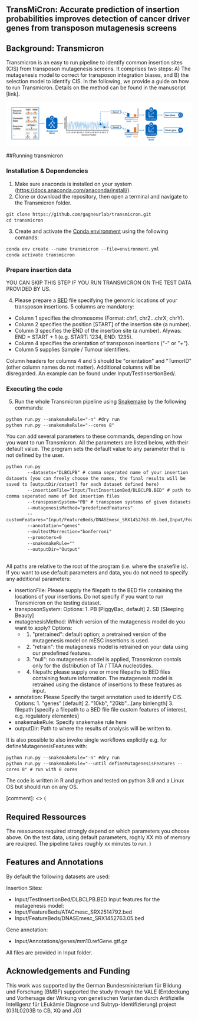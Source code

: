 ## TransMiCron: Accurate prediction of insertion probabilities improves detection of cancer driver genes from transposon mutagenesis screens

## Background: Transmicron
Transmicron is an easy to run pipeline to identify common insertion sites (CIS) from transposon mutagenesis screens. It comprises two steps: A) The mutagenesis model to correct for transposon integration biases, and B) the selection model to identify CIS. In the following, we provide a guide on how to run Transmicron. Details on the method can be found in the manuscript [link]. 

![Overview of the Transmicron method](transmicron_method.png)

##Running transmicron

### Installation & Dependencies
1. Make sure anaconda is installed on your system (https://docs.anaconda.com/anaconda/install/).
2. Clone or download the repository, then open a terminal and navigate to the Transmicron folder.
```
git clone https://github.com/gagneurlab/transmicron.git
cd transmicron
```
3. Create and activate the [Conda environment](environment.yml) using the following comands:

```
conda env create --name transmicron --file=environment.yml
conda activate transmicron
```

### Prepare insertion data
YOU CAN SKIP THIS STEP IF YOU RUN TRANSMICRON ON THE TEST DATA PROVIDED BY US.

4. Please prepare a [BED](https://www.genomatix.de/online_help/help_regionminer/bedformat_help.html) file specifying the genomic locations of your transposon insertions. 5 columns are mandatory:
* Column 1 specifies the chromosome (Format: chr1, chr2...chrX, chrY).
* Column 2 specifies the position [START] of the insertion site (a number).
* Column 3 specifies the END of the insertion site (a number). Alywas: END = START + 1  (e.g. START: 1234, END: 1235).
* Column 4 specifies the orientation of transposon insertions ("-" or "+").
* Column 5 supplies Sample / Tumour identifiers.

Column headers for columns 4 and 5 should be "orientation" and "TumorID" (other column names do not matter). Additional columns will be disregarded. An example can be found under Input/TestInsertionBed/. 

### Executing the code
5. Run the whole Transmicron pipeline using [Snakemake](https://snakemake.readthedocs.io/en/stable/)  by the following commands:
```
python run.py --snakemakeRule="-n" #dry run
python run.py --snakemakeRule="--cores 8"
```

You can add several parameters to these commands, depending on how you want to run Transmicron. All the parameters are listed below, with their default value. The program sets the default value to any parameter that is not defined by the user.
```
python run.py 
		--datasets="DLBCLPB" # comma seperated name of your insertion datasets (you can freely choose the names, the final results will be saved to [outputDir/datset] for each dataset defined here)
		--insertionFile="Input/TestInsertionBed/DLBCLPB.BED" # path to comma seperated name of Bed insertion files
		--transposonSystem="PB" # transposon systems of given datasets
		--mutagenesisMethod="predefinedFeatures"
		--customFeatures="Input/FeatureBeds/DNASEmesc_SRX1452763.05.bed,Input/FeatureBeds/DNASEmesc_SRX1452763.05.bed"
		--annotation="genes"
		--multestMorrection="bonferroni"
		--promoters=0
		--snakemakeRule=""
		--outputDir="Output"
				
```
All paths are relative to the root of the program (i.e. where the snakefile is). If you want to use default parameters and data, you do not need to specify any additional parameters:
* insertionFile: Please supply the filepath to the BED file containing the locations of your insertions. Do not specify if you want to run Transmicron on the testing dataset.
* transposonSystem: Options: 1. PB [PiggyBac, default] 2. SB [Sleeping Beauty]
* mutagenesisMethod: Which version of the mutagenesis model do you want to apply? Options:
  * 1. "pretrained": default option; a pretrained version of the mutagenesis model on mESC insertions is used.
  * 2. "retrain": the mutagenesis model is retrained on your data using our predefined features.
  * 3. "null": no mutagenesis model is applied, Transmicron contols only for the distribution of TA / TTAA nucleotides.
  * 4. filepath: please supply one or more filepaths to BED files containing feature information. The mutagenesis model is retrained using the distance of insertions to these features as input.
* annotation: Please Specify the target annotation used to identify CIS. Options: 1. "genes" [default] 2. "10kb", "20kb"...[any binlength] 3. filepath [specify a filepath to a BED file file custom features of interest, e.g. regulatory elementes]
* snakemakeRule: Specify snakemake rule here
* outputDir: Path to where the results of analysis will be written to. 


It is also possible to also invoke single workflows explicitly e.g. for defineMutagenesisFeatures with:
```
python run.py --snakemakeRule="-n" #dry run
python run.py --snakemakeRule="--until defineMutagenesisFeatures --cores 8" # run with 8 cores
```

The code is written in R and python and tested on python 3.9 and a Linux OS but should run on any OS. 


[comment]: <> (
## Required Ressources
The ressources required strongly depend on which parameters you choose above. On the test data, using default parameters, roghly XX mb of memory are reuiqred. The pipeline takes roughly xx minutes to run. 
)

## Features and Annotations
By default the following datasets are used:

Insertion Sites: 
* Input/TestInsertionBed/DLBCLPB.BED
Input features for the mutagenesis model:
* Input/FeatureBeds/ATACmesc_SRX2514792.bed
* Input/FeatureBeds/DNASEmesc_SRX1452763.05.bed

Gene annotation:
* Input/Annotations/genes/mm10.refGene.gtf.gz 

All files are provided in Input folder.

## Acknowledgements and Funding
This work was supported by the German Bundesministerium für Bildung und Forschung (BMBF) supported the study through the VALE (Entdeckung und Vorhersage der Wirkung von genetischen Varianten durch Artifizielle Intelligenz für LEukämie Diagnose und Subtyp-Identifizierung) project (031L0203B to CB, XQ and JG)
